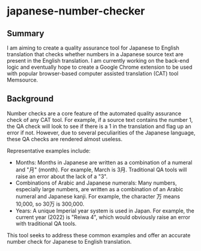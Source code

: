 # japanese-number-checker

## Summary 

I am aiming to create a quality assurance tool for Japanese to English translation that checks whether numbers in a Japanese source text are present in the English translation.
I am currently working on the back-end logic and eventually hope to create a Google Chrome extension to be used with popular browser-based computer assisted translation (CAT) tool Memsource.

## Background

Number checks are a core feature of the automated quality assurance check of any CAT tool. For example, if a source text contains the number 1, the QA check will look to see if there is a 1 in the translation and flag up an error if not.
However, due to several peculiarities of the Japanese language, these QA checks are rendered almost useless.

Representative examples include:
* Months: Months in Japanese are written as a combination of a numeral and "月" (month). For example, March is 3月. Traditional QA tools will raise an error about the lack of a "3".
* Combinations of Arabic and Japanese numerals: Many numbers, especially large numbers, are written as a combination of an Arabic numeral and Japanese kanji. For example, the character 万 means 10,000, so 30万 is 300,000.
* Years: A unique Imperial year system is used in Japan. For example, the current year (2022) is "Reiwa 4", which would obviously raise an error with traditional QA tools.

This tool seeks to address these common examples and offer an accurate number check for Japanese to English translation.

